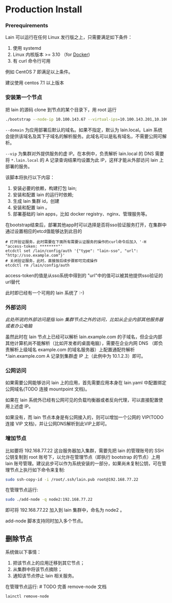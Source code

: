 # Production Install

### Prerequirements

Lain 可以运行在任何 Linux 发行版之上，只需要满足如下条件：

1. 使用 systemd
1. Linux 内核版本 >= 3.10 （for [Docker](https://www.docker.com/))
1. 有 curl 命令行可用

例如 CentOS 7 即满足以上条件。

建议使用 centos 7.1 以上版本

### 安装第一个节点

把 lain 的源码 clone 到节点的某个目录下，用 root 运行

```sh
./bootstrap --node-ip 10.100.143.67 --virtual-ips=10.100.143.201,10.100.143.202,10.100.143.203 --domain lain.example.com --net-interface eth0
```

`--domain` 为应用部署后默认的域名。如果不指定，默认为 lain.local。Lain 系统会提供该域名及其下子域名的解析服务。此域名可以是私有域名，不需要公网可解析。

`--vip` 为集群对外提供服务的虚 IP。在本例中，负责解析 lain.local 的 DNS 需要将 `*.lain.local` 的 A 记录查询结果均设置为此 IP，这样才能从外部访问 lain 上部署的服务。

该脚本将执行以下内容：

1. 安装必要的依赖，构建打包 lain;
1. 安装和配置 lain 的运行时依赖;
1. 生成 lain 集群 id，创建
1. 安装和配置 lain 。
1. 部署基础的 lain apps，比如 docker registry、nginx、管理服务等。

在bootstrap结束后，部署其他app时可以选择是否将sso验证服务打开，在集群中通过设置相应的etcd值能够达到此目的
```
# 打开验证服务，此时需要在下面所有需要认证服务的操作的curl命令后加入 '-H "access-token: ********"'
etcdctl set /lain/config/auth '{"type": "lain-sso", "url": "http://sso.example.com"}'
# 关闭验证服务，此时，直接按后续步骤即可完成操作
etcdctl rm /lain/config/auth 
```
access-token的值是从sso系统中得到的
"url"中的值可以被其他提供sso验证的url替代

此时即已经有一个可用的 lain 系统了 :-)


### 外部访问

*此处所说的外部访问是指 lain 集群节点之外的访问，比如从企业内部其他服务器或者办公电脑*

虽然此时在 lain 节点上已经可以解析 lain.example.com 的子域名，但企业内部其他计算机尚不能解析（比如开发者的桌面电脑），需要在企业内网 DNS （即负责解析上级域名 example.com 的域名服务器）上配置通配符解析 \*.lain.example.com A 记录到集群虚 IP 上（此例中为 10.1.2.3）即可。

### 公网访问

如果需要公网能够访问 lain 上的应用，首先需要应用本身在 lain.yaml 中配置绑定公网域名(TODO 连接 mountpoint 文档)。

如果在 lain 系统外已经有公网可见的负载均衡器或者反向代理，可以直接配置使用上述虚 IP。

如果没有，而 lain 节点本身是有公网接入的，则可以增加一个公网的 VIP(TODO 连接 VIP 文档)，并让公网DNS解析到此VIP上即可。


### 增加节点

比如要将 192.168.77.22 这台服务器加入集群，需要先把 lain 的管理账号的 SSH 公钥复制到 root 账号下，以允许在管理节点（即执行 bootstrap 的节点）上用 lain 账号管理。建议此步可以作为系统安装的一部分，如果尚未复制公钥，可在管理节点上执行如下命令来复制:

```sh
sudo ssh-copy-id -i /root/.ssh/lain.pub root@192.168.77.22
```

在管理节点运行:

```sh
sudo ./add-node -q node2:192.168.77.22
```

即可将 192.168.77.22 加入到 lain 集群中，命名为 node2 。

add-node 脚本支持同时加入多个节点。

## 删除节点

系统做以下事情：

1. 把该节点上的应用迁移到其它节点；
1. 从集群中将该节点摘除；
1. 通知该节点停止 lain 相关服务。

在管理节点运行:  # TODO 完善 remove-node 文档

```
lainctl remove-node
```
